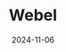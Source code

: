 ---  
layout: startup_page  
title: "Webel"  
id: "appwebel.com"  
permalink: "/webelappwebel.com11062024/"  
website: "https://appwebel.com/"  
funding_round: ""  
funding_amount: "€1.4M"  
investors: "Goodwater Capital, Decelera Ventures, ZAKA VC"  
about: "Webel is a platform connecting users with at-home service providers. It allows users to compare qualified professionals and book services, aiming to facilitate the at-home service hiring sector. The platform offers a unique model, boasting 50% lower prices than competitors."  
markets: "At-home services, Marketplace"  
hq: "Madrid, Community of Madrid, Spain"  
founded_year: "2019"  
linkedin: "https://www.linkedin.com/company/webelapp/"  
twitter: "https://twitter.com/Webelapp"  
instagram: ""  
facebook: "https://www.facebook.com/webelapp/"  
crunchbase: "https://www.crunchbase.com/organization/webel"  
pitchbook: "https://pitchbook.com/profiles/company/484221-97"  

date_display: "06-Nov-2024"  
date: "2024-11-06"

# SEO Optimization  
meta_title: "Webel -  Funding (€1.4M)"  
meta_description: "Webel, Webel is a platform connecting users with at-home service providers. It allows users to compare qualified professionals and book services, aiming to f..."  
meta_keywords: "Webel, At-home services, Marketplace,  funding"  
canonical_url: "https://startup.projectstartups.com/webelappwebel.com11062024/"  
---